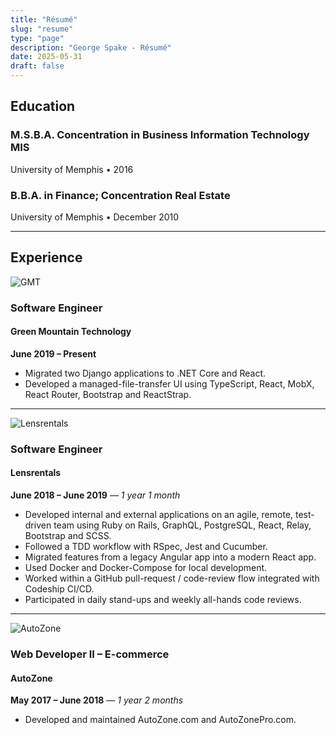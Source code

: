 ```yaml
---
title: "Résumé"
slug: "resume"
type: "page"
description: "George Spake - Résumé"
date: 2025-05-31
draft: false
---
```


## Education

### M.S.B.A. Concentration in Business Information Technology MIS
University of Memphis • 2016

### B.B.A. in Finance; Concentration Real Estate
University of Memphis • December 2010

---

## Experience

![GMT](https://georgespake.com/wp-content/uploads/2020/04/gmt-1.png)

### Software Engineer
#### Green Mountain Technology
**June 2019 – Present**

- Migrated two Django applications to .NET Core and React.
- Developed a managed-file-transfer UI using TypeScript, React, MobX, React Router, Bootstrap and ReactStrap.

---

![Lensrentals](https://georgespake.com/wp-content/uploads/2020/04/lensrentals.png)

### Software Engineer
#### Lensrentals
**June 2018 – June 2019** — *1 year 1 month*

- Developed internal and external applications on an agile, remote, test-driven team using Ruby on Rails, GraphQL, PostgreSQL, React, Relay, Bootstrap and SCSS.
- Followed a TDD workflow with RSpec, Jest and Cucumber.
- Migrated features from a legacy Angular app into a modern React app.
- Used Docker and Docker-Compose for local development.
- Worked within a GitHub pull-request / code-review flow integrated with Codeship CI/CD.
- Participated in daily stand-ups and weekly all-hands code reviews.

---

![AutoZone](https://georgespake.com/wp-content/uploads/2020/04/autozone.png)

### Web Developer II – E-commerce
#### AutoZone
**May 2017 – June 2018** — *1 year 2 months*

- Developed and maintained AutoZone.com and AutoZonePro.com.
